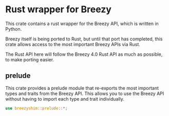 # Rust wrapper for Breezy

This crate contains a rust wrapper for the Breezy API, which is written in
Python.

Breezy itself is being ported to Rust, but until that port has completed, this
crate allows access to the most important Breezy APIs via Rust.

The Rust API here will follow the Breezy 4.0 Rust API as much as possible,
to make porting easier.

## prelude

This crate provides a prelude module that re-exports the most important
types and traits from the Breezy API. This allows you to use the Breezy API
without having to import each type and trait individually.

```rust
use breezyshim::prelude::*;
```
